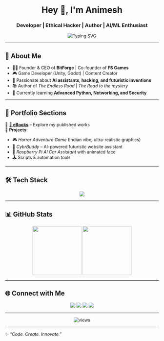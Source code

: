 <!-- Profile Header -->
<h1 align="center">Hey 👋, I'm Animesh</h1>
<h3 align="center"> Developer | Ethical Hacker | Author | AI/ML Enthusiast</h3>

<!-- Typing Animation -->
<p align="center">
  <img src="https://readme-typing-svg.herokuapp.com?font=Fira+Code&size=22&pause=1000&color=00F7FF&width=500&lines=Code.+Create.+Innovate.;Game+Developer+%7C+Filmmaker+%7C+Ethical+Hacker;Building+the+future+with+AI+%26+Creativity" alt="Typing SVG" />
</p>

---

## 🌟 About Me
- 👨‍💻 Founder & CEO of **BitForge** | Co-founder of **FS Games**
- 🎮 Game Developer (Unity, Godot) | Content Creator
- 🤖 Passionate about **AI assistants, hacking, and futuristic inventions**
- 📚 Author of *The Endless Road* | *The Road to the mystery*
- 🌱 Currently learning **Advanced Python, Networking, and Security**

---

## 📂 Portfolio Sections
🔹 **[📖 eBooks](.vortexuser123.github.io/ebook.html/)** – Explore my published works  
🔹 **Projects:**  
   - 🎮 *Horror Adventure Game* (Indian vibe, ultra-realistic graphics)  
   - 🤖 *CybrBuddy* – AI-powered futuristic website assistant  
   - 🚗 *Raspberry Pi AI Car Assistant* with animated face  
   - 🕹️ Scripts & automation tools  

---

## 🛠️ Tech Stack
<p align="center">
  <img src="https://skillicons.dev/icons?i=python,js,html,css,react,nodejs,unity,godot,linux,git,github,php,cpp,c#,typescript, kotlin" />
</p>

---

## 📊 GitHub Stats
<p align="center">
  <img src="https://github-readme-stats.vercel.app/api?username=vortexuser123&show_icons=true&theme=tokyonight" height="160"/>
  <img src="https://github-readme-streak-stats.herokuapp.com/?user=vortexuser123&theme=tokyonight" height="160"/>
</p>

---

## 🌐 Connect with Me
<p align="center">
  <a href="https://instagram.com/__ani_uniruiner__"><img src="https://img.shields.io/badge/Instagram-%23E4405F.svg?&style=for-the-badge&logo=instagram&logoColor=white" /></a>
  <a href="https://youtube.com/@yourchannel"><img src="https://img.shields.io/badge/YouTube-%23FF0000.svg?&style=for-the-badge&logo=youtube&logoColor=white" /></a>
  <a href="https://linkedin.com/in/yourprofile"><img src="https://img.shields.io/badge/LinkedIn-%230077B5.svg?&style=for-the-badge&logo=linkedin&logoColor=white" /></a>
  <a href="mailto:sighaanimesh010@gmail.com"><img src="https://img.shields.io/badge/Email-%23D14836.svg?&style=for-the-badge&logo=gmail&logoColor=white" /></a>
</p>

---

<p align="center"> 
  <img src="https://komarev.com/ghpvc/?username=vortexuser123&label=Profile%20Views&color=00F7FF&style=flat" alt="views" /> 
</p>

---

✨ *“Code. Create. Innovate.”*
